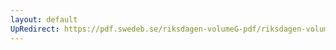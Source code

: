 ```yaml
---
layout: default
UpRedirect: https://pdf.swedeb.se/riksdagen-volumeG-pdf/riksdagen-volumeG-pdf/data/199293/reg_199293/reg_199293_0034.pdf
---
```

